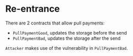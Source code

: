 # Re-entrance

There are 2 contracts that allow pull payments:

* `PullPaymentGood`, updates the storage before the send
* `PullPaymentBad`, updates the storage after the send

`Attacker` makes use of the vulnerability in `PullPaymentBad`.